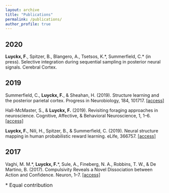 ```yaml
---
layout: archive
title: "Publications"
permalink: /publications/
author_profile: true
---
```


## 2020

**Luyckx, F**., Spitzer, B., Blangero, A., Tsetsos, K.\*, Summerfield, C.\* (in press). Selective integration during sequential sampling in posterior neural signals. Cerebral Cortex.

## 2019

Summerfield, C., **Luyckx, F.**, & Sheahan, H. (2019). Structure learning and the posterior parietal cortex. Progress in Neurobiology, 184, 101717. [\[access\]](https://reader.elsevier.com/reader/sd/pii/S0301008219303351?token=6236A84627CC104C12B61FE435343DF67632200E9E698E50A97FEC0D6101762896B26AC8F506DC4525E7842947545E9C)

Hall-McMaster, S., & **Luyckx, F.** (2019). Revisiting foraging approaches in neuroscience. Cognitive, Affective, & Behavioral Neuroscience, 1, 1–6. [\[access\]](https://link.springer.com/content/pdf/10.3758/s13415-018-00682-z.pdf)

**Luyckx, F.**, Nili, H., Spitzer, B., & Summerfield, C. (2019). Neural structure mapping in human probabilistic reward learning. eLife, 366757. [\[access\]](https://elifesciences.org/articles/42816)

## 2017

Vaghi, M. M.\*, **Luyckx, F.**\*, Sule, A., Fineberg, N. A., Robbins, T. W., & De Martino, B. (2017). Compulsivity Reveals a Novel Dissociation between Action and Confidence. Neuron, 1–7. [\[access\]](https://reader.elsevier.com/reader/sd/pii/S0896627317308413?token=6692DCD061FC8E4AD67C51371DF7EC54778DECA151029ADCEE9E9EEE58929DDCD9BD6ED13C716AD8A5905867E962BF88)


<font size="+0">* Equal contribution</font>
